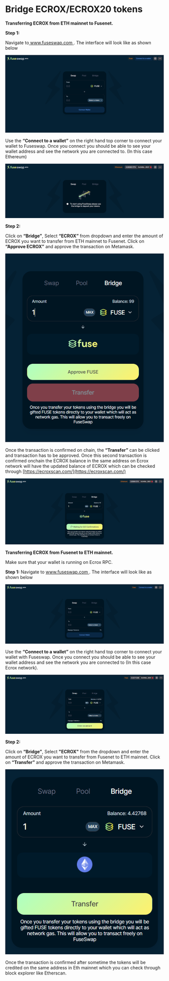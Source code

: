 # Bridge ECROX/ECROX20 tokens

**Transferring ECROX from ETH mainnet to Fusenet.**

**Step 1:**

Navigate to[ www.fuseswap.com ](https://fuseswap.com/). The interface will look like as shown below

![](../.gitbook/assets/0%20%286%29.png)

Use the **“Connect to a wallet”** on the right hand top corner to connect your wallet to Fuseswap. Once you connect you should be able to see your wallet address and see the network you are connected to. \(In this case Ethereum\)

![](../.gitbook/assets/1%20%289%29.png)

**Step 2:**

Click on **“Bridge”**, Select **“ECROX”** from dropdown and enter the amount of ECROX you want to transfer from ETH mainnet to Fusenet. Click on **“Approve ECROX”** and approve the transaction on Metamask.

![](../.gitbook/assets/2%20%289%29.png)

Once the transaction is confirmed on chain, the **“Transfer”** can be clicked and transaction has to be approved. Once this second transaction is confirmed onchain the ECROX balance in the same address on Ecrox network will have the updated balance of ECROX which can be checked through [https://ecroxscan.com/](https://ecroxscan.com/) 

![](../.gitbook/assets/3%20%288%29.png)

**Transferring ECROX from Fusenet to ETH mainnet.**

Make sure that your wallet is running on Ecrox RPC.

**Step 1:** Navigate to [www.fuseswap.com ](https://fuseswap.com/). The interface will look like as shown below

![](../.gitbook/assets/4%20%289%29.png)

Use the **“Connect to a wallet”** on the right hand top corner to connect your wallet with Fuseswap. Once you connect you should be able to see your wallet address and see the network you are connected to \(In this case Ecrox network\).

![](../.gitbook/assets/5%20%286%29.png)

**Step 2:**

Click on **“Bridge”**, Select **"ECROX"** from the dropdown and enter the amount of ECROX you want to transfer from Fusenet to ETH mainnet. Click on **“Transfer”** and approve the transaction on Metamask.

![](../.gitbook/assets/6%20%287%29.png)

Once the transaction is confirmed after sometime the tokens will be credited on the same address in Eth mainnet which you can check through block explorer like Etherscan.

